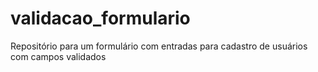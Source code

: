 # validacao_formulario
Repositório para um formulário com entradas para cadastro de usuários com campos validados

